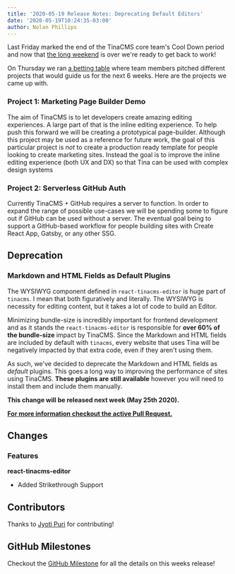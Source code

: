 ```yaml
---
title: '2020-05-19 Release Notes: Deprecating Default Editors'
date: '2020-05-19T10:24:35-03:00'
author: Nolan Phillips
---
```

Last Friday marked the end of the TinaCMS core team's Cool Down period and now that [the long weekend](https://en.wikipedia.org/wiki/Victoria_Day "Victoria Day") is over we're ready to get back to work!

On Thursday we ran [a betting table](https://basecamp.com/shapeup/2.2-chapter-08#the-betting-table "Shape Up: Chapter 8") where team members pitched different projects that would guide us for the next 6 weeks. Here are the projects we came up with.

### Project 1: Marketing Page Builder Demo

The aim of TinaCMS is to let developers create amazing editing experiences. A large part of that is the inline editing experience. To help push this forward we will be creating a prototypical page-builder. Although this project may be used as a reference for future work, the goal of this particular project is _not_ to create a production ready template for people looking to create marketing sites. Instead the goal is to improve the inline editing experience (both UX and DX) so that Tina can be used with complex design systems

### Project 2: Serverless GitHub Auth

Currently TinaCMS + GitHub requires a server to function. In order to expand the range of possible use-cases we will be spending some to figure out if GitHub can be used without a server. The eventual goal being to support a GitHub-based workflow for people building sites with Create React App, Gatsby, or any other SSG. 

## Deprecation

### Markdown and HTML Fields as Default Plugins

The WYSIWYG component defined in `react-tinacms-editor` is huge part of `tinacms`. I mean that both figuratively and literally. The WYSIWYG is necessity for editing content, but it takes a lot of code to build an Editor. 

Minimizing bundle-size is incredibly important for frontend development and as it stands the `react-tinacms-editor` is responsible for **over 60% of the bundle-size** impact by TinaCMS. Since the Markdown and HTML fields are included by default with `tinacms`, every website that uses Tina will be negatively impacted by that extra code, even if they aren't using them.

As such, we've decided to deprecate the Markdown and HTML fields as _default_ plugins. This goes a long way to improving the performance of sites using TinaCMS. **These plugins are still available** however you will need to install them and include them manually. 

**This change will be released next week (May 25th 2020).**

[**For more information checkout the active Pull Request.**]()

## Changes

### Features

**react-tinacms-editor**

* Added Strikethrough Support

## Contributors

Thanks to [Jyoti Puri]() for contributing!

## GitHub Milestones

Checkout the [GitHub Milestone](https://github.com/tinacms/tinacms/milestone/23?closed=1) for all the details on this weeks release!